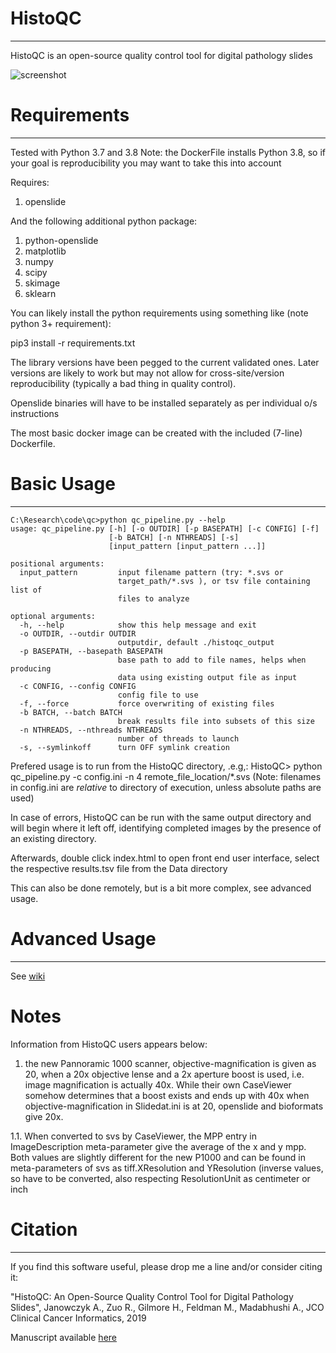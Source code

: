 # HistoQC
---

HistoQC is an open-source quality control tool for digital pathology slides

![screenshot](https://user-images.githubusercontent.com/9681868/40330248-a39603a2-5d4c-11e8-9d16-cc13fd9e21d4.png)

# Requirements
---

Tested with Python 3.7 and 3.8
Note: the  DockerFile installs Python 3.8, so if your goal is reproducibility you may want to take this into account

Requires:

1. openslide

And the following additional python package: 

1. python-openslide
2. matplotlib
3. numpy
4. scipy
5. skimage
6. sklearn


You can likely install the python requirements using something like (note python 3+ requirement):

pip3 install -r requirements.txt

The library versions have been pegged to the current validated ones. Later versions are likely to work but may not allow for cross-site/version reproducibility (typically a bad thing in quality control).

Openslide binaries will have to be installed separately as per individual o/s instructions

The most basic docker image can be created with the included (7-line) Dockerfile. 

# Basic Usage
---

```  
C:\Research\code\qc>python qc_pipeline.py --help
usage: qc_pipeline.py [-h] [-o OUTDIR] [-p BASEPATH] [-c CONFIG] [-f]
                      [-b BATCH] [-n NTHREADS] [-s]
                      [input_pattern [input_pattern ...]]

positional arguments:
  input_pattern         input filename pattern (try: *.svs or
                        target_path/*.svs ), or tsv file containing list of
                        files to analyze

optional arguments:
  -h, --help            show this help message and exit
  -o OUTDIR, --outdir OUTDIR
                        outputdir, default ./histoqc_output
  -p BASEPATH, --basepath BASEPATH
                        base path to add to file names, helps when producing
                        data using existing output file as input
  -c CONFIG, --config CONFIG
                        config file to use
  -f, --force           force overwriting of existing files
  -b BATCH, --batch BATCH
                        break results file into subsets of this size
  -n NTHREADS, --nthreads NTHREADS
                        number of threads to launch
  -s, --symlinkoff      turn OFF symlink creation

```


Prefered usage is to run from the HistoQC directory, .e.g,:  HistoQC> python qc_pipeline.py -c config.ini -n 4 remote_file_location/*.svs 
(Note: filenames in config.ini are *relative* to directory of execution, unless absolute paths are used)

In case of errors, HistoQC can be run with the same output directory and will begin where it left off, identifying completed images by the presence of an existing directory.
                            
Afterwards, double click index.html to open front end user interface, select the respective results.tsv file from the Data directory

This can also be done remotely, but is a bit more complex, see advanced usage.

# Advanced Usage
---

See [wiki](https://github.com/choosehappy/HistoQC/wiki)


# Notes

Information from HistoQC users appears below:

1. the new Pannoramic 1000 scanner, objective-magnification is given as 20, when a 20x objective lense and a 2x aperture boost is used, i.e. image magnification is actually 40x. While their own CaseViewer somehow determines that a boost exists and ends up with 40x when objective-magnification in Slidedat.ini is at 20, openslide and bioformats give 20x.

1.1. When converted to svs by CaseViewer, the MPP entry in ImageDescription meta-parameter give the average of the x and y mpp. Both values are slightly different for the new P1000 and can be found in meta-parameters of svs as tiff.XResolution and YResolution (inverse values, so have to be converted, also respecting ResolutionUnit as centimeter or inch

# Citation
---
If you find this software useful, please drop me a line and/or consider citing it:

"HistoQC: An Open-Source Quality Control Tool for Digital Pathology Slides", Janowczyk A., Zuo R., Gilmore H., Feldman M., Madabhushi A., JCO Clinical Cancer Informatics, 2019

Manuscript available [here](http://www.andrewjanowczyk.com/histoqc-an-open-source-quality-control-tool-for-digital-pathology-slides/)
